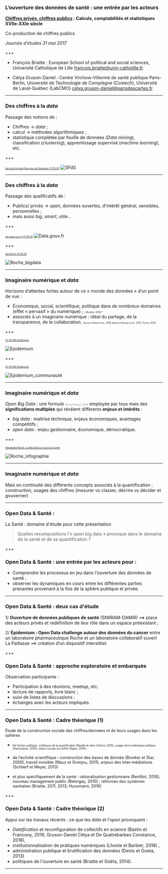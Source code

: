 ### L’ouverture des données de santé : une entrée par les acteurs


**[Chiffres privés, chiffres publics](https://chiffres.hypotheses.org) : Calculs, comptabilités et statistiques XVIIe-XXIe siècle**

Co-production de chiffres publics

*Journée d’études 31 mai 2017*


+++

- François Briatte :  European School of political and social sciences, Université Catholique de Lille [francois.briatte@univ-catholille.fr](francois.briatte@univ-catholille.fr )

- Célya Gruson-Daniel : Centre Virchow-Villermé de santé publique Paris-Berlin, Université de Technologie de Compiègne (Costech), Université de Laval-Québec (LabCMO) [celya.gruson-daniel@parisdescartes.fr](celya.gruson-daniel@parisdescartes.fr)

---

### Des chiffres à la *data*

Passage des notions de :
- Chiffres ->  *data* ;
- calcul -> méthodes algorithmiques ;
- statistique complétée par fouille de données (*Data mining*), classification (*clustering*), apprentissage supervisé (*machine learning*), etc.

+++

<span style="font-size:0.5em; color:gray">*[site de la Société Française de Statistique-17-05-29](https://www.sfds.asso.fr/)*</span>
![SFdS](./img/sfds.png)


---

### Des chiffres à la *data*

Passage des qualificatifs de :  

- Publics/ privés  ->  *open*, données ouvertes, d'intérêt général, sensibles, personnelles ;
- mais aussi *big*, *smart*, utile...

+++

<span style="font-size:0.5em; color:gray">*[site data.gouv.fr-17-05-29](http://www.data.gouv.fr/fr/)*</span>
![Data.gouv.fr](./img/data_gouv.png)



+++

<span style="font-size:0.5em; color:gray">*[site Roche-17-05-29](http://www.roche.fr/innovation-recherche-medicale/big-data-sante.html)*</span>

![Roche_bigdata](./img/roche_bigdata.png)



---

### Imaginaire numérique et *data*

Horizons d’attentes fortes autour de ce « monde des données » d’un point de vue :

- Économique, social, scientifique, politique dans de nombreux domaines (effet « pervasif » du numérique) ; <span style="font-size:0.5em">*(Boullier, 2016) *</span>
- associés à un imaginaire numérique : idéal du partage, de la transparence, de la collaboration. <span style="font-size:0.5em">*(Gruson-Daniel et al., 2016;  Ibekwe-Sanjuan et al., 2015; Turner, 2012)*</span>

+++

<span style="font-size:0.5em; color:gray">*[CC-BY-ND-Epidemium](http://www.epidemium.cc/white-paper-fr/index.html)*</span>

![Epidemium](./img/epidemium_flot.png)



+++

<span style="font-size:0.5em; color:gray"> *[CC-BY-ND-Epidemium](http://www.epidemium.cc/white-paper-fr/index.html)*</span>

![Epidemium_communauté](./img/epidemium_open.png)



---
### Imaginaire numérique et *data*

*Open Big Data* : une formule <span style="font-size:0.5em; color:gray">(Krieg-Planque, 2009)</span> employée par tous mais des **significations multiples** qui révèlent différents **enjeux et intérêts** :

  - *big data* : maitrise technique, enjeux économiques, avantages compétitifs ;
  - *open data* : enjeu gestionnaire, économique, démocratique.

</span>

+++

<span style="font-size:0.5em; color:gray">*[Infographie Roche : La Big Data au coeur de la santé](http://www.roche.fr/innovation-recherche-medicale/big-data-sante/infographie.html)*</span>

![Roche_infographie](./img/roche_infographie.png)

---
### Imaginaire numérique et *data*

Mais en continuité des différents concepts associés à la quantification : construction, usages des chiffres  (mesurer vs classer, décrire vs décider et gouverner)

---

### Open Data & Santé :

La Santé : domaine d'étude pour cette présentation

 > Quelles recompositions l'« open big data » provoque dans le domaine de la santé et de sa quantification ?

+++

### Open Data & Santé : une entrée par les acteurs pour :


- Comprendre les processus en jeu dans l'ouverture des données de santé ;
- observer les dynamiques en cours entre les différentes parties prenantes provenant à la fois de la sphère publique et privée.

---

### Open Data & Santé : deux cas d'étude


1/ **Ouverture de données publiques de santé** (SNIIRAM-DAMIR) ==> place des acteurs privés et redéfinition de leur rôle dans un espace préexistant ;

2/ **Épidemium : Open Data challenge autour des données du cancer** entre un laboratoire pharmaceutique Roche et un laboratoire collaboratif ouvert La Paillasse ==> création d’un dispositif interstitiel.

+++

### Open Data & Santé : approche exploratoire et embarquée


Observation participante :

- Participation à des réunions, meetup, etc.
- lecture de rapports, livre blanc ;
- suivi de listes de discussions ;
- échanges avec les acteurs impliqués.

---

### Open Data & Santé : Cadre théorique (1)

<span style="font-size:0.9em"> Étude de la construction sociale des chiffres/données et de leurs usages dans les sphères</span>

  - <span style="font-size:0.6em">De l’action publique : politiques de la quantification (Bardet et Jany-Catrice, 2010), usages de la statistique publique (Desrosières, 2005), valeur sociale du chiffre (Ogien, 2010) ;</span>

  - <span style="font-size:0.9em">de l’activité scientifique : construction des bases de donnée (Bowker et Star, 2000), travail invisible (Mauz et Granjou, 2011), enjeux des inter-médiations  (Schlierf et Meyer, 2013)</span>

  - <span style="font-size:0.9em">et plus spécifiquement de la santé : rationalisation gestionnaire (Bertillot, 2016), nouveau management public (Belorgey, 2010) ; réformes des systèmes sanitaires (Briatte, 2011, 2013; Hunsmann, 2016)</span>






+++

### Open Data & Santé : Cadre théorique (2)

Appui sur les travaux récents : ce que les *data* et l’*open* provoquent :

  - *Datafication* et reconfiguration de collectifs en science (Bastin et Francony, 2016; Gruson-Daniel Célya et De Quatrebarbes Constance, 2016),
  - institutionnalisation de pratiques numériques (Lhoste et Barbier, 2016) ,
  - administration publique et brutification des données (Denis et Goeta, 2013)
  - politiques de l'ouverture en santé (Briatte et Goëta, 2014).

---

##
